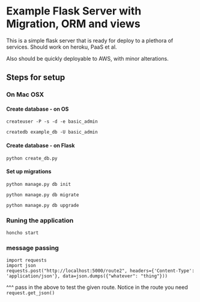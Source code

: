 # Example Flask Server with Migration, ORM and views

This is a simple flask server that is ready for deploy to a plethora of services.  Should work on heroku, PaaS et al.

Also should be quickly deployable to AWS, with minor alterations.


## Steps for setup

### On Mac OSX 

#### Create database - on OS

`createuser -P -s -d -e basic_admin`

`createdb example_db -U basic_admin`

#### Create database - on Flask

`python create_db.py`

#### Set up migrations

`python manage.py db init`

`python manage.py db migrate`

`python manage.py db upgrade`

### Runing the application

`honcho start`

### message passing

```
import requests
import json
requests.post("http://localhost:5000/route2", headers={'Content-Type': 'application/json'}, data=json.dumps({"whatever": "thing"}))
```

^^^ pass in the above to test the given route.  Notice in the route you need `request.get_json()`
